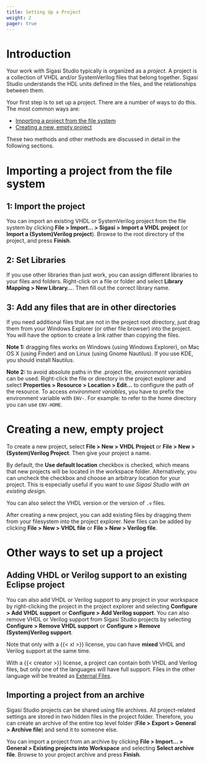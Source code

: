 ```yaml
---
title: Setting Up a Project
weight: 2
pager: true
---
```


# Introduction

Your work with Sigasi Studio typically is organized as a *project*. A project
is a collection of VHDL and/or SystemVerilog files that belong together. Sigasi Studio
understands the HDL units defined in the files, and the relationships
between them.

Your first step is to set up a project. There are a number of ways to do
this. The most common ways are:

* [Importing a project from the file system](#importing-a-project-from-the-file-system)
* [Creating a new, empty project](#creating-a-new-empty-project)

These two methods and other methods are discussed in detail in the
following sections.

# Importing a project from the file system

## 1: Import the project

You can import an existing VHDL or SystemVerilog project from the file system by clicking
**File \> Import… \> Sigasi \> Import a VHDL project** (or **Import a (System)Verilog project**). Browse to the
root directory of the project, and press **Finish**.

## 2: Set Libraries

If you use other libraries than just work, you can assign different
libraries to your files and folders. Right-click on a file or folder and
select **Library Mapping \> New Library…**. Then fill out the correct
library name.

## 3: Add any files that are in other directories

If you need additional files that are not in the project root directory,
just drag them from your Windows Explorer (or other file browser) into
the project. You will have the option to create a link rather than
copying the files.

**Note 1:** dragging files works on Windows (using Windows Explorer), on
Mac OS X (using Finder) and on Linux (using Gnome Nautilus). If you use
KDE, you should install Nautilus.

**Note 2:** to avoid absolute paths in the .project file, *environment variables* can be used.
Right-click the file or directory in the project explorer and select
**Properties > Resource > Location > Edit...** to configure the path of the resource.
To access *environment variables*, you have to prefix the environment variable with `ENV-`.
For example: to refer to the home directory you can use `ENV-HOME`.

# Creating a new, empty project

To create a new project, select **File \> New \> VHDL Project** or
**File \> New \> (System)Verilog Project**. Then give your project a name.

By default, the **Use default location** checkbox is checked, which
means that new projects will be located in the workspace folder.
Alternatively, you can uncheck the checkbox and choose an arbitrary
location for your project. This is especially useful if you want to *use
Sigasi Studio with an existing design*.

You can also select the VHDL version or the version of `.v` files.

After creating a new project, you can add existing files by dragging
them from your filesystem into the project explorer. New files can be
added by clicking **File \> New \> VHDL file** or **File \> New \> Verilog file**.

# Other ways to set up a project

## Adding VHDL or Verilog support to an existing Eclipse project

You can also add VHDL or Verilog support to any project in your
workspace by right-clicking the project in the project explorer and
selecting **Configure \> Add VHDL support** or **Configure \> Add
Verilog support**. You can also remove VHDL or Verilog support from
Sigasi Studio projects by selecting **Configure \> Remove VHDL support** or
**Configure \> Remove (System)Verilog support**.

Note that only with a {{< xl >}} license, you can have **mixed** VHDL and
Verilog support at the same time.

With a {{< creator >}} license, a project can contain both VHDL and
Verilog files, but only one of the languages will have full support.
Files in the other language will be treated as [External Files](/manual/opening#external-files).

## Importing a project from an archive

Sigasi Studio projects can be shared using file archives. All project-related
settings are stored in two hidden files in the project folder.
Therefore, you can create an archive of the entire top level folder
(**File \> Export \> General \> Archive file**) and send it to someone
else.

You can import a project from an archive by clicking **File \> Import…
\> General \> Existing projects into Workspace** and selecting **Select
archive file**. Browse to your project archive and press **Finish**.
